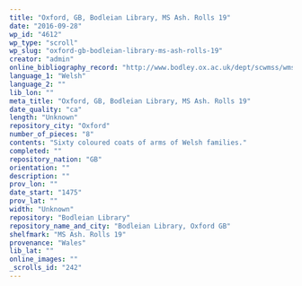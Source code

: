 ```yaml
---
title: "Oxford, GB, Bodleian Library, MS Ash. Rolls 19"
date: "2016-09-28"
wp_id: "4612"
wp_type: "scroll"
wp_slug: "oxford-gb-bodleian-library-ms-ash-rolls-19"
creator: "admin"
online_bibliography_record: "http://www.bodley.ox.ac.uk/dept/scwmss/wmss/online/medieval/ashmole/ashmole-rolls.html"
language_1: "Welsh"
language_2: ""
lib_lon: ""
meta_title: "Oxford, GB, Bodleian Library, MS Ash. Rolls 19"
date_quality: "ca"
length: "Unknown"
repository_city: "Oxford"
number_of_pieces: "8"
contents: "Sixty coloured coats of arms of Welsh families."
completed: ""
repository_nation: "GB"
orientation: ""
description: ""
prov_lon: ""
date_start: "1475"
prov_lat: ""
width: "Unknown"
repository: "Bodleian Library"
repository_name_and_city: "Bodleian Library, Oxford GB"
shelfmark: "MS Ash. Rolls 19"
provenance: "Wales"
lib_lat: ""
online_images: ""
_scrolls_id: "242"
---
```



